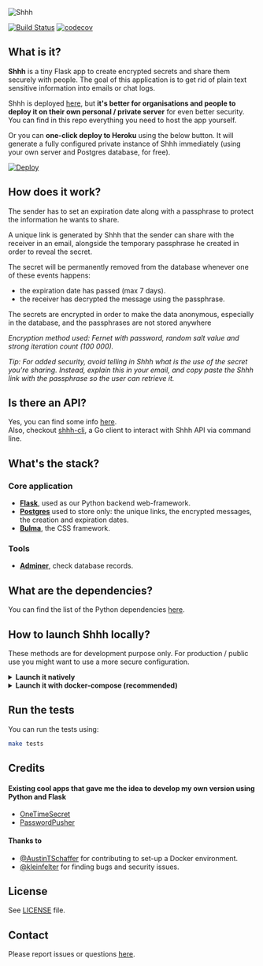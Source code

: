 ![Shhh](https://i.imgur.com/0MPGbQj.png)

[![Build Status](https://travis-ci.com/smallwat3r/shhh.svg?branch=master)](https://travis-ci.com/smallwat3r/shhh)
[![codecov](https://codecov.io/gh/smallwat3r/shhh/branch/master/graph/badge.svg)](https://codecov.io/gh/smallwat3r/shhh)

## What is it?

**Shhh** is a tiny Flask app to create encrypted secrets and share 
them securely with people. The goal of this application is to get rid
of plain text sensitive information into emails or chat logs.  

Shhh is deployed [here](https://shhh-encrypt.herokuapp.com/), but
**it's better for organisations and people to deploy it on their own
personal / private server** for even better security. You can find
in this repo everything you need to host the app yourself.  

Or you can **one-click deploy to Heroku** using the below button.
It will generate a fully configured private instance of Shhh 
immediately (using your own server and Postgres database, for free).  

[![Deploy](https://www.herokucdn.com/deploy/button.svg)](https://heroku.com/deploy?template=https://github.com/smallwat3r/shhh)

## How does it work?

The sender has to set an expiration date along with a passphrase to
protect the information he wants to share.  

A unique link is generated by Shhh that the sender can share with the
receiver in an email, alongside the temporary passphrase he created
in order to reveal the secret.  

The secret will be permanently removed from the database whenever 
one of these events happens:  

* the expiration date has passed (max 7 days).  
* the receiver has decrypted the message using the passphrase.  

The secrets are encrypted in order to make the data anonymous, 
especially in the database, and the passphrases are not stored 
anywhere  

_Encryption method used: Fernet with password, random salt value and
strong iteration count (100 000)._  

_Tip: For added security, avoid telling in Shhh what is the use of
the secret you're sharing. Instead, explain this in your email, and 
copy paste the Shhh link with the passphrase so the user can retrieve
it._  


## Is there an API?

Yes, you can find some info [here](https://github.com/smallwat3r/shhh/tree/master/shhh/api).  
Also, checkout [shhh-cli](https://github.com/smallwat3r/shhh-cli), 
a Go client to interact with Shhh API via command line.  


## What's the stack?

### Core application
* **[Flask](https://flask.palletsprojects.com/en/1.1.x/)**, used as
our Python backend web-framework.  
* **[Postgres](https://www.postgresql.org/)** used to store only: 
the unique links, the encrypted messages, the creation and expiration
dates.  
* **[Bulma](https://bulma.io/)**, the CSS framework.  


### Tools
* **[Adminer](https://www.adminer.org/)**, check database records.  


## What are the dependencies?

You can find the list of the Python dependencies 
[here](https://github.com/smallwat3r/shhh/blob/master/requirements.txt).  


## How to launch Shhh locally?

These methods are for development purpose only. For production / 
public use you might want to use a more secure configuration.

<details>
<summary><b>Launch it natively</b></summary>

#### Postgres  

You will need a Postgres server running on localhost in the 
background. Create a database named Shhh.

```sql
CREATE DATABASE IF NOT EXISTS shhh;
```

#### Flask  

```sh 
git clone https://github.com/smallwat3r/shhh.git && cd shhh
```

We recommend that you create a virtual environment for this project, 
so you can install the required dependencies.  

```sh
python -m venv env 
source env/bin/activate
pip install -r requirements.txt
pip install .
```

Stay in the virtual environment created.  

You then need to set up a few environment variables. These will be 
used to configure Flask, as well as the application connection to the 
database.  

```sh
export FLASK_APP=shhh
export FLASK_ENV=dev-local
export FLASK_DEBUG=1

export POSTGRES_HOST=localhost
export POSTGRES_DB=shhh
export POSTGRES_USER=<username>
export POSTGRES_PASSWORD=<password>
export POSTGRES_PORT=<port>
```

You can now launch Shhh with:
```sh
flask run
```

or using gunicorn:
```sh
gunicorn -b :5000 -w 3 wsgi:app --preload
```

You can now access Shhh at http://localhost:5000  

</details>

<details>
<summary><b>Launch it with docker-compose (recommended)</b></summary>

#### docker-compose  

You will need Docker and docker-compose installed on your machine.

```sh
docker-compose up --build  # start app
docker-compose stop        # stop app
```

or via Makefile:

```sh
make dc-start  # start app
made dc-stop   # stop app
```

Once the container image has finished building and starting, you can
access:  

* Shhh at http://localhost:5000
* Database records using Adminer at http://localhost:8080

</details>

## Run the tests

You can run the tests using:  
```sh
make tests
```

## Credits

#### Existing cool apps that gave me the idea to develop my own version using Python and Flask

* [OneTimeSecret](https://github.com/onetimesecret/onetimesecret)
* [PasswordPusher](https://github.com/pglombardo/PasswordPusher)

#### Thanks to

* [@AustinTSchaffer](https://github.com/AustinTSchaffer) for 
contributing to set-up a Docker environment.
* [@kleinfelter](https://github.com/kleinfelter) for finding bugs 
and security issues.

## License

See [LICENSE](https://github.com/smallwat3r/shhh/blob/master/LICENSE)
file.  

## Contact

Please report issues or questions 
[here](https://github.com/smallwat3r/shhh/issues).
